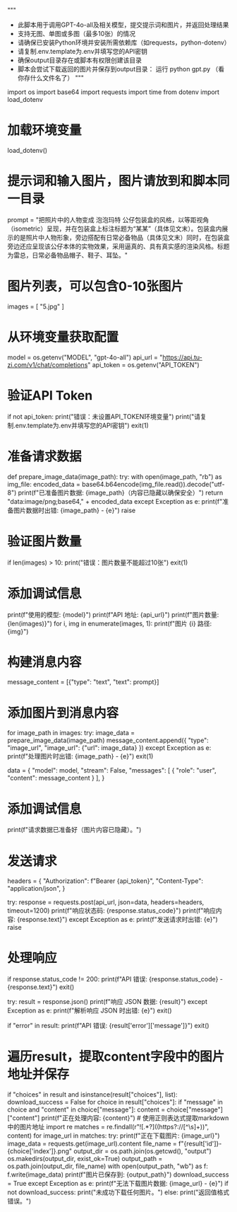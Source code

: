 """
* 此脚本用于调用GPT-4o-all及相关模型，提交提示词和图片，并返回处理结果
* 支持无图、单图或多图（最多10张）的情况
* 请确保已安装Python环境并安装所需依赖库（如requests，python-dotenv）
* 请复制.env.template为.env并填写您的API密钥
* 确保output目录存在或脚本有权限创建该目录
* 脚本会尝试下载返回的图片并保存到output目录： 运行 python gpt.py （看你存什么文件名了）
"""

import os
import base64
import requests
import time
from dotenv import load_dotenv

# 加载环境变量
load_dotenv()

# 提示词和输入图片，图片请放到和脚本同一目录
prompt = "把照片中的人物变成 泡泡玛特 公仔包装盒的风格，以等距视角（isometric）呈现，并在包装盒上标注标题为“某某”（具体见文末）。包装盒内展示的是照片中人物形象，旁边搭配有日常必备物品（具体见文末）同时，在包装盒旁边还应呈现该公仔本体的实物效果，采用逼真的、具有真实感的渲染风格。标题为雷总，日常必备物品帽子、鞋子、耳坠。"
# 图片列表，可以包含0-10张图片
images = [
    "5.jpg"
]

# 从环境变量获取配置
model = os.getenv("MODEL", "gpt-4o-all")
api_url = "https://api.tu-zi.com/v1/chat/completions"
api_token = os.getenv("API_TOKEN")

# 验证API Token
if not api_token:
    print("错误：未设置API_TOKEN环境变量")
    print("请复制.env.template为.env并填写您的API密钥")
    exit(1)

# 准备请求数据
def prepare_image_data(image_path):
    try:
        with open(image_path, "rb") as img_file:
            encoded_data = base64.b64encode(img_file.read()).decode("utf-8")
            print(f"已准备图片数据: {image_path}（内容已隐藏以确保安全）")
            return "data:image/png;base64," + encoded_data
    except Exception as e:
        print(f"准备图片数据时出错: {image_path} - {e}")
        raise

# 验证图片数量
if len(images) > 10:
    print("错误：图片数量不能超过10张")
    exit(1)

# 添加调试信息
print(f"使用的模型: {model}")
print(f"API 地址: {api_url}")
print(f"图片数量: {len(images)}")
for i, img in enumerate(images, 1):
    print(f"图片 {i} 路径: {img}")

# 构建消息内容
message_content = [{"type": "text", "text": prompt}]

# 添加图片到消息内容
for image_path in images:
    try:
        image_data = prepare_image_data(image_path)
        message_content.append({
            "type": "image_url",
            "image_url": {"url": image_data}
        })
    except Exception as e:
        print(f"处理图片时出错: {image_path} - {e}")
        exit(1)

data = {
    "model": model,
    "stream": False,
    "messages": [
        {
            "role": "user",
            "content": message_content
        }
    ],
}

# 添加调试信息
print(f"请求数据已准备好（图片内容已隐藏）。")

# 发送请求
headers = {
    "Authorization": f"Bearer {api_token}",
    "Content-Type": "application/json",
}

try:
    response = requests.post(api_url, json=data, headers=headers, timeout=1200)
    print(f"响应状态码: {response.status_code}")
    print(f"响应内容: {response.text}")
except Exception as e:
    print(f"发送请求时出错: {e}")
    raise

# 处理响应
if response.status_code != 200:
    print(f"API 错误: {response.status_code} - {response.text}")
    exit()

try:
    result = response.json()
    print(f"响应 JSON 数据: {result}")
except Exception as e:
    print(f"解析响应 JSON 时出错: {e}")
    exit()

if "error" in result:
    print(f"API 错误: {result['error']['message']}")
    exit()

# 遍历result，提取content字段中的图片地址并保存
if "choices" in result and isinstance(result["choices"], list):
    download_success = False
    for choice in result["choices"]:
        if "message" in choice and "content" in choice["message"]:
            content = choice["message"]["content"]
            print(f"正在处理内容: {content}")
            # 使用正则表达式提取markdown中的图片地址
            import re
            matches = re.findall(r"!\[.*?\]\((https?://[^\s]+)\)", content)
            for image_url in matches:
                try:
                    print(f"正在下载图片: {image_url}")
                    image_data = requests.get(image_url).content
                    file_name = f"{result['id']}-{choice['index']}.png"
                    output_dir = os.path.join(os.getcwd(), "output")
                    os.makedirs(output_dir, exist_ok=True)
                    output_path = os.path.join(output_dir, file_name)
                    with open(output_path, "wb") as f:
                        f.write(image_data)
                    print(f"图片已保存到: {output_path}")
                    download_success = True
                except Exception as e:
                    print(f"无法下载图片数据: {image_url} - {e}")
    if not download_success:
        print("未成功下载任何图片。")
else:
    print("返回值格式错误。")